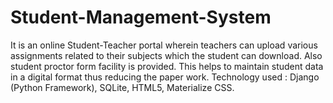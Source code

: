 # Student-Management-System
It is an online Student-Teacher portal wherein teachers can upload various assignments related to their subjects which the student can download.
Also student proctor form facility is provided. This helps to maintain student data in a digital format thus reducing the paper work.
Technology used : Django (Python Framework), SQLite, HTML5, Materialize CSS.
